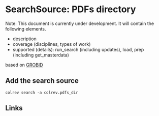 # SearchSource: PDFs directory

Note: This document is currently under development. It will contain the following elements.

- description
- coverage (disciplines, types of work)
- supported (details): run_search (including updates), load,  prep (including get_masterdata)

based on [GROBID](https://github.com/kermitt2/grobid)

## Add the search source

```
colrev search -a colrev.pdfs_dir
```

## Links
